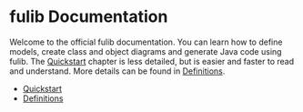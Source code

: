 # fulib Documentation

Welcome to the official fulib documentation.
You can learn how to define models, create class and object diagrams and generate Java code using fulib.
The [Quickstart](quickstart/README.md) chapter is less detailed, but is easier and faster to read and understand.
More details can be found in [Definitions](definitions/README.md).

* [Quickstart](quickstart/README.md)
* [Definitions](definitions/README.md)

